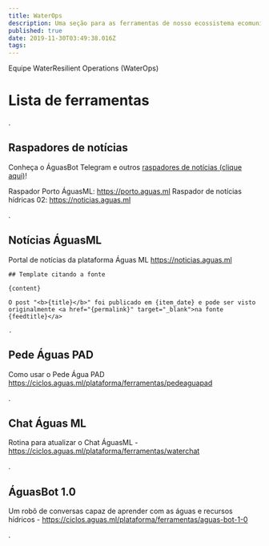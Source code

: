 ```yaml
---
title: WaterOps
description: Uma seção para as ferramentas de nosso ecossistema ecomunicativo
published: true
date: 2019-11-30T03:49:38.016Z
tags: 
---
```


Equipe WaterResilient Operations (WaterOps)


# Lista de ferramentas

.
## Raspadores de notícias
Conheça o ÁguasBot Telegram e outros [raspadores de notícias (clique aqui)](https://ciclos.aguas.ml/plataforma/raspadores "Raspadores ÁguasML")!

Raspador Porto ÁguasML: https://porto.aguas.ml 
Raspador de notícias hídricas 02: https://noticias.aguas.ml


.
## Notícias ÁguasML
Portal de notícias da plataforma Águas ML
https://noticias.aguas.ml

```text
## Template citando a fonte

{content}

O post "<b>{title}</b>" foi publicado em {item_date} e pode ser visto originalmente <a href="{permalink}" target="_blank">na fonte {feedtitle}</a>

.
```
## Pede Águas PAD

Como usar o Pede Água PAD
https://ciclos.aguas.ml/plataforma/ferramentas/pedeaguapad

.
## Chat Águas ML

Rotina para atualizar o Chat ÁguasML - https://ciclos.aguas.ml/plataforma/ferramentas/waterchat

.
## ÁguasBot 1.0

Um robô de conversas capaz de aprender com as águas e recursos hídricos - https://ciclos.aguas.ml/plataforma/ferramentas/aguas-bot-1-0

.
